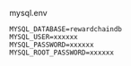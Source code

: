 
mysql.env

```
MYSQL_DATABASE=rewardchaindb
MYSQL_USER=xxxxxx
MYSQL_PASSWORD=xxxxxx
MYSQL_ROOT_PASSWORD=xxxxxx
```